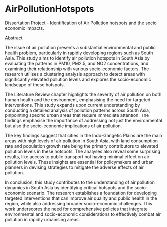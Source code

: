 # AirPollutionHotspots
Dissertation Project - Identification of Air Pollution hotspots and the socio economic impacts.

Abstract

The issue of air pollution presents a substantial environmental and public health problem, particularly in rapidly developing regions such as South Asia. This study aims to identify air pollution hotspots in South Asia by evaluating the patterns in PM10, PM2.5, and NO2 concentrations, and examining their relationship with various socio-economic factors. The research utilises a clustering analysis approach to detect areas with significantly elevated pollution levels and explores the socio-economic landscape of these hotspots.

The Literature Review chapter highlights the severity of air pollution on both human health and the environment, emphasising the need for targeted interventions. This study expands upon current understanding by conducting a detailed analysis of pollution patterns across South Asia, pinpointing specific urban areas that require immediate attention. The findings emphasise the importance of addressing not just the environmental but also the socio-economic implications of air pollution.

The key findings suggest that cities in the Indo-Gangetic Plains are the main areas with high levels of air pollution in South Asia, with land consumption rate and population growth rate being the primary contributors to elevated pollution levels in these hotspots. The analyses also reveal some surprising results, like access to public transport not having minimal effect on air pollution levels. These insights are essential for policymakers and urban planners in devising strategies to mitigate the adverse effects of air pollution.

In conclusion, this study contributes to the understanding of air pollution dynamics in South Asia by identifying critical hotspots and the socio-economic scenario. The research establishes a foundation for developing targeted interventions that can improve air quality and public health in the region, while also addressing broader socio-economic challenges. This work underscores the need for comprehensive policies that integrate environmental and socio-economic considerations to effectively combat air pollution in rapidly urbanising areas.
